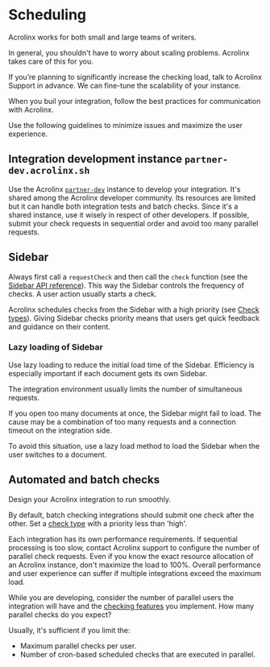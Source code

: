 # Scheduling

Acrolinx works for both small and large teams of writers.

In general, you shouldn't have to worry about scaling problems. Acrolinx takes care of this for you.

If you’re planning to significantly increase the checking load, talk to Acrolinx Support in advance.
We can fine-tune the scalability of your instance.

When you buil your integration, follow the best practices for communication with Acrolinx.

Use the following guidelines to minimize issues and maximize the user experience.

## Integration development instance `partner-dev.acrolinx.sh`

Use the Acrolinx [`partner-dev`](https://partner-dev.acrolinx.sh/) instance to develop your integration.
It's shared among the Acrolinx developer community.
Its resources are limited but it can handle both integration tests and batch checks.
Since it's a shared instance, use it wisely in respect of other developers.
If possible, submit your check requests in sequential order and avoid too many parallel requests.

## Sidebar

Always first call a `requestCheck` and then call the `check` function (see the [Sidebar API reference](https://acrolinx.github.io/sidebar-interface/)).
This way the Sidebar controls the frequency of checks.
A user action usually starts a check.

Acrolinx schedules checks from the Sidebar with a high priority (see [Check types](check-types.md)).
Giving Sidebar checks priority means that users get quick feedback and guidance on their content.

### Lazy loading of Sidebar

Use lazy loading to reduce the initial load time of the Sidebar.
Efficiency is especially important if each document gets its own Sidebar.

The integration environment usually limits the number of simultaneous requests.

If you open too many documents at once, the Sidebar might fail to load.
The cause may be a combination of too many requests and a connection timeout on the integration side.

To avoid this situation, use a lazy load method to load the Sidebar when the user switches to a document.

## Automated and batch checks

Design your Acrolinx integration to run smoothly.

By default, batch checking integrations should submit one check after the other.
Set a [check type](check-types.md) with a priority less than 'high'.

Each integration has its own performance requirements.
If sequential processing is too slow, contact Acrolinx support to configure the number of parallel check requests.
Even if you know the exact resource allocation of an Acrolinx instance, don't maximize the load to 100%.
Overall performance and user experience can suffer if multiple integrations exceed the maximum load.

While you are developing, consider the number of parallel users the integration will have
and the [checking features](checking-features.md) you implement. How many parallel checks do you expect?

Usually, it's sufficient if you limit the:

* Maximum parallel checks per user.
* Number of cron-based scheduled checks that are executed in parallel.

